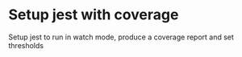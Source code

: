 # Setup jest with coverage

Setup jest to run in watch mode, produce a coverage report and set thresholds
